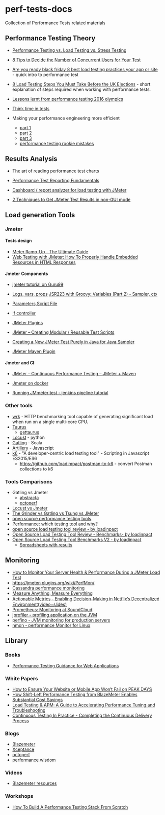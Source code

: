 # perf-tests-docs
Collection of Performance Tests related materials 

## Performance Testing Theory

 - [Performance Testing vs. Load Testing vs. Stress Testing](https://www.blazemeter.com/blog/performance-testing-vs-load-testing-vs-stress-testing?utm_source=blog&utm_medium=BM_blog&utm_campaign=jmeter-vs-locust-which-one-should-you-choose)

 - [8 Tips to Decide the Number of Concurrent Users for Your Test](https://www.blazemeter.com/blog/8-tips-decide-number-concurrent-users-your-test?utm_source=blog&utm_medium=BM_blog&utm_campaign=jmeter-vs-locust-which-one-should-you-choose 
)
 - [Are you ready black friday 8 best load testing practices your app or site](https://www.blazemeter.com/blog/are-you-ready-black-friday-8-best-load-testing-practices-your-app-or-site) - quick intro to performance test
 - [8 Load Testing Steps You Must Take Before the UK Elections](https://www.blazemeter.com/blog/8-load-testing-steps-you-must-take-before-the-uk-elections) - short explanation of steps required when working with performance tests.
 - [Lessons lernt from performance testing 2016 olympics](http://blog.loadimpact.com/performance-testing-2016-olympics)
 - [Think time in tests](https://octoperf.com/blog/2017/03/15/think-time/)
 
 - Making your performance engineering more efficient
    - [part 1](https://www.blazemeter.com/blog/testing-making-your-performance-engineering-more-efficient-part-1)
    - [part 2](https://www.blazemeter.com/blog/how-to-make-your-performance-engineering-more-efficient-part-2)
    - [part 3](https://www.blazemeter.com/blog/making-your-performance-engineering-more-efficient-part-3)
    - [performance testing rookie mistakes](http://performanceengineeringwisdom.com/performance-testing-rookie-mistakes/)

## Results Analysis

 - [The art of reading performance test charts](https://blog.xceptance.com/2013/04/22/the-art-of-reading-performance-test-charts/)
 - [Performance Test Reporting Fundamentals](https://msdn.microsoft.com/en-us/library/bb924371.aspx)

 - [Dashboard / report analyzer for load testing with JMeter](https://github.com/innogames/JMeter-Control-Center)
 
 - [2 Techniques to Get JMeter Test Results in non-GUI mode](https://www.blazemeter.com/blog/top-two-techniques-get-jmeter-test-results-non-gui-mode) 

## Load generation Tools

### Jmeter

#### Tests design

 - [Meter Ramp-Up - The Ultimate Guide](https://www.blazemeter.com/blog/jmeter-ramp-up-the-ultimate-guide)
 - [Web Testing with JMeter: How To Properly Handle Embedded Resources in HTML Responses](https://www.blazemeter.com/blog/web-testing-jmeter-how-properly-handle-embedded-resources-html-responses)

#### Jmeter Components

 - [jmeter tutorial on Guru99](https://www.guru99.com/jmeter-tutorials.html)
 - [Logs, vars, props](https://jmetervn.com/2016/12/05/jsr223-with-groovy-variables-part-1/)
[JSR223 with Groovy: Variables (Part 2) - Sampler, ctx](https://jmetervn.com/2016/12/20/jsr223-with-groovy-variables-part-2/) 
 - [Parameters,Script File](https://jmetervn.com/2017/01/13/jsr223-with-groovy-variables-part-3/)

 - [If controller](https://www.blazemeter.com/blog/how-use-jmeters-if-controller-and-get-pie)

 - [JMeter Plugins](https://www.blazemeter.com/blog/how-install-jmeter-plugins-manager)

 - [JMeter – Creating Modular / Reusable Test Scripts](http://www.testautomationguru.com/jmeter-modularizing-test-scripts/)

 - [Creating a New JMeter Test Purely in Java for Java Sampler](https://stackoverflow.com/questions/42344726/creating-a-new-jmeter-test-purely-in-java-for-java-sampler)

 - [JMeter Maven Plugin](https://www.blazemeter.com/blog/how-use-jmeter-maven-plugin)
 
 #### Jmeter and CI
 - [JMeter – Continuous Performance Testing – JMeter + Maven](http://www.testautomationguru.com/jmeter-continuous-performance-testing-jmeter-maven/)

 - [Jmeter on docker](https://github.com/deliverymind/useful-stuff/tree/master/jmeter-on-docker)
 
 - [Running JMmeter test - jenkins pipeline tutorial](https://www.blazemeter.com/blog/running-jmeter-test-jenkins-pipeline-tutorial)
 
### Other tools
 - [wrk](https://github.com/wg/wrk) - HTTP benchmarking tool capable of generating significant load when run on a single multi-core CPU. 
 - [Taurus](https://github.com/Blazemeter/taurus)
    - [gettaurus](http://gettaurus.org/)
 - [Locust](https://locust.io/) - python
 - [Gatling](https://gatling.io/) - Scala
 - [Artillery](https://artillery.io/) - Javascript
 - [k6](https://k6.io/) - "A developer-centric load testing tool" - Scripting in Javascript ES2015/ES6
    - https://github.com/loadimpact/postman-to-k6 - convert Postman collections to k6

### Tools Comparisons
 - Gatling vs Jmeter
    - [abstracta](https://abstracta.us/performance-testing/gatling-vs-jmeter-findings/)
    - [octoperf](https://octoperf.com/blog/2015/06/08/jmeter-vs-gatling/)
 - [Locust vs Jmeter](https://www.blazemeter.com/blog/jmeter-vs-locust-which-one-should-you-choose)
 - [The Grinder vs Gatling vs Tsung vs JMeter](https://www.blazemeter.com/blog/open-source-load-testing-tools-which-one-should-you-use?utm_source=blog&utm_medium=BM_blog&utm_campaign=jmeter-vs-locust-which-one-should-you-choose)
 - [open source performance testing tools](https://www.joecolantonio.com/2017/07/18/open-source-performance-testing-tools/)
 - [Performance: which testing tool and why?](https://club.ministryoftesting.com/t/performance-which-testing-tool-and-why/634/12)
 - [open source load testing tool review - by loadinpact](http://blog.loadimpact.com/open-source-load-testing-tool-review)
 - [Open Source Load Testing Tool Review - Benchmarks- by loadinpact](http://blog.loadimpact.com/open-source-load-testing-tool-benchmarks)
 - [Open Source Load Testing Tool Benchmarks V2 - by loadinpact](http://blog.loadimpact.com/open-source-load-testing-tool-benchmarks-v2)
   - [Spreadsheets with results](https://docs.google.com/spreadsheets/d/13ZCxDxy06LlhDD0vuys9R04ppGv787c7DkZT1XO5-Gc/edit#gid=505204278)

 ## Monitoring
  - [How to Monitor Your Server Health & Performance During a JMeter Load Test](https://www.blazemeter.com/blog/how-monitor-your-server-health-performance-during-jmeter-load-test)
 - https://jmeter-plugins.org/wiki/PerfMon/
 - [Cassandra performance monitoring](https://cassandra-zone.com/performance-monitoring/)
 - [Measure Anything, Measure Everything](https://codeascraft.com/2011/02/15/measure-anything-measure-everything/)
 - [Actionable Metrics - Enabling Decision-Making in Netﬂix’s Decentralized Environment(video+slides)](https://www.infoq.com/presentations/Netflix-Metrics)
 - [Prometheus: Monitoring at SoundCloud](https://developers.soundcloud.com/blog/prometheus-monitoring-at-soundcloud)
 - [jprofiler - profiling application on the JVM](https://www.ej-technologies.com/products/jprofiler/overview.html)
 - [perfino - JVM monitoring for production servers](https://www.ej-technologies.com/products/perfino/overview.html)
 - [nmon - performance Monitor for Linux ](http://nmon.sourceforge.net/pmwiki.php)

## Library
### Books
 - [Performance Testing Guidance for Web Applications](https://msdn.microsoft.com/en-us/library/bb924375.aspx)

### White Papers
 - [How to Ensure Your Website or Mobile App Won’t Fail on PEAK DAYS](http://cdn2.hubspot.net/hub/208250/file-2347246121-pdf/LoadTestingHolidaysWhitepaper_.pdf)
 - [How Shift-Left Performance Testing from BlazeMeter Enables Substantial Cost Savings](https://cdn2.hubspot.net/hubfs/208250/TEI%20CA%20BlazeMeter.pdf)
 - [Load Testing & APM: A Guide to Accelerating Performance Tuning and Troubleshooting](http://cdn2.hubspot.net/hubfs/208250/Whitepapers/LT-APM_FinalVersion.pdf)
 - [Continuous Testing In Practice - Completing the Continuous Delivery Process](http://cdn2.hubspot.net/hub/208250/file-2411660713-pdf/websol/Continuous_Testing__Whitepaper.pdf)
  
### Blogs
 - [Blazemeter](https://www.blazemeter.com/blog)
 - [Xceptance](https://blog.xceptance.com/category/performance/)
 - [octoperf](https://octoperf.com/categories/load-testing/)
 - [performance wisdom](http://performanceengineeringwisdom.com/performancewisdomblog/)
 
 ### Videos
 - [Blazemeter resources](https://www.blazemeter.com/resources)
 
 ### Workshops
 - [How To Build A Performance Testing Stack From Scratch](https://dojo.ministryoftesting.com/series/how-to-build-a-performance-testing-stack-from-scratch)
